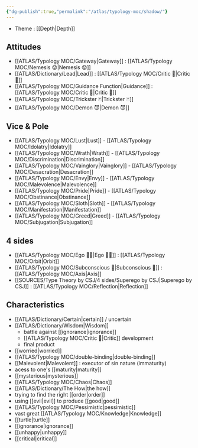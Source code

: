 ```yaml
---
{"dg-publish":true,"permalink":"/atlas/typology-moc/shadow/"}
---
```



- Theme : [[Depth\|Depth]] 

## Attitudes 
- [[ATLAS/Typology MOC/Gateway\|Gateway]] : [[ATLAS/Typology MOC/Nemesis 😟\|Nemesis 😟]]
- [[ATLAS/Dictionary/Lead\|Lead]] : [[ATLAS/Typology MOC/Critic 👵\|Critic 👵]]
- [[ATLAS/Typology MOC/Guidance Function\|Guidance]] : [[ATLAS/Typology MOC/Critic 👵\|Critic 👵]] 
- [[ATLAS/Typology MOC/Trickster 🃏\|Trickster 🃏]]
- [[ATLAS/Typology MOC/Demon 😈\|Demon 😈]]

## Vice & Pole
- [[ATLAS/Typology MOC/Lust\|Lust]] - [[ATLAS/Typology MOC/Idolatry\|Idolatry]]
- [[ATLAS/Typology MOC/Wrath\|Wrath]] - [[ATLAS/Typology MOC/Discrimination\|Discrimination]] 
- [[ATLAS/Typology MOC/Vainglory\|Vainglory]] - [[ATLAS/Typology MOC/Desacration\|Desacration]]
- [[ATLAS/Typology MOC/Envy\|Envy]] - [[ATLAS/Typology MOC/Malevolence\|Malevolence]]
- [[ATLAS/Typology MOC/Pride\|Pride]] - [[ATLAS/Typology MOC/Obstinance\|Obstinance]]
- [[ATLAS/Typology MOC/Sloth\|Sloth]] - [[ATLAS/Typology MOC/Manifestation\|Manifestation]]
- [[ATLAS/Typology MOC/Greed\|Greed]] - [[ATLAS/Typology MOC/Subjugation\|Subjugation]]

## 4 sides 
- [[ATLAS/Typology MOC/Ego 🙋‍♂️\|Ego 🙋‍♂️]] : [[ATLAS/Typology MOC/Orbit\|Orbit]]
- [[ATLAS/Typology MOC/Subconscious 🤸\|Subconscious 🤸]] : [[ATLAS/Typology MOC/Axis\|Axis]]
- [[SOURCES/Type Theory by CSJ/4 sides/Superego by CSJ\|Superego by CSJ]] : [[ATLAS/Typology MOC/Reflection\|Reflection]]

## Characteristics 
- [[ATLAS/Dictionary/Certain\|certain]] / uncertain
- [[ATLAS/Dictionary/Wisdom\|Wisdom]]
	- battle against [[ignorance\|ignorance]]
	- [[ATLAS/Typology MOC/Critic 👵\|Critic]] development
	- final product
- [[worried\|worried]]
- [[ATLAS/Typology MOC/double-binding\|double-binding]]
- [[Malevolent\|Malevolent]] : executor of sin nature (immaturity)
- acess to one's [[maturity\|maturity]]
- [[mysterious\|mysterious]]
- [[ATLAS/Typology MOC/Chaos\|Chaos]] 
- [[ATLAS/Dictionary/The How\|the how]]
- trying to find the right [[order\|order]]
- using [[evil\|evil]] to produce [[good\|good]]
- [[ATLAS/Typology MOC/Pessimistic\|pessimistic]]
- vast great [[ATLAS/Typology MOC/Knowledge\|Knowledge]]
- [[turtle\|turtle]]
- [[ignorance\|ignorance]]
- [[unhappy\|unhappy]]
- [[critical\|critical]] 